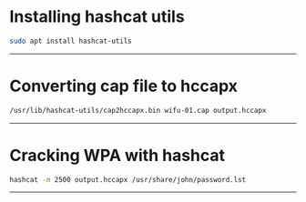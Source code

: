 
# Installing hashcat utils
```bash
sudo apt install hashcat-utils
```
-----------------------

# Converting cap file to hccapx
```bash
/usr/lib/hashcat-utils/cap2hccapx.bin wifu-01.cap output.hccapx
```
-----------------------

# Cracking WPA with hashcat
```bash
hashcat -m 2500 output.hccapx /usr/share/john/password.lst
```
-----------------------
